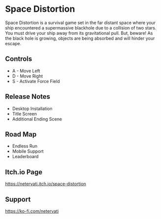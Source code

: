 # Space Distortion
Space Distortion is a survival game set in the far distant space where your ship encountered a supermassive blackhole due to a collision of two stars. You must drive your ship away from its gravitational pull. But, beware! As the black hole is growing, objects are being absorbed and will hinder your escape.

## Controls
- A - Move Left
- D - Move Right
- S - Activate Force Field

## Release Notes
- Desktop Installation
- Title Screen
- Additional Ending Scene

## Road Map
- Endless Run
- Mobile Support
- Leaderboard

## Itch.io Page
https://netervati.itch.io/space-distortion

## Support
https://ko-fi.com/netervati


